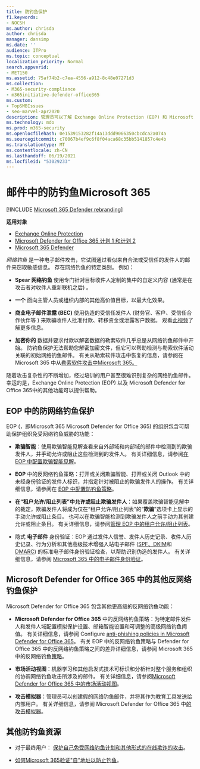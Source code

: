 ```yaml
---
title: 防钓鱼保护
f1.keywords:
- NOCSH
ms.author: chrisda
author: chrisda
manager: dansimp
ms.date: ''
audience: ITPro
ms.topic: conceptual
localization_priority: Normal
search.appverid:
- MET150
ms.assetid: 75af74b2-c7ea-4556-a912-8c48e07271d3
ms.collection:
- M365-security-compliance
- m365initiative-defender-office365
ms.custom:
- TopSMBIssues
- seo-marvel-apr2020
description: 管理员可以了解 Exchange Online Protection (EOP) 和 Microsoft Defender for Office 365 中的防钓鱼Office 365。
ms.technology: mdo
ms.prod: m365-security
ms.openlocfilehash: 0e1539153282f14a13ddd9066350cbcdca2a074a
ms.sourcegitcommit: c70067b4ef9c6f8f04aca68c35bb5141857c4e4b
ms.translationtype: MT
ms.contentlocale: zh-CN
ms.lasthandoff: 06/19/2021
ms.locfileid: "53029233"
---
```

# <a name="anti-phishing-protection-in-microsoft-365"></a>邮件中的防钓鱼Microsoft 365

[!INCLUDE [Microsoft 365 Defender rebranding](../includes/microsoft-defender-for-office.md)]

**适用对象**
- [Exchange Online Protection](exchange-online-protection-overview.md)
- [Microsoft Defender for Office 365 计划 1 和计划 2](defender-for-office-365.md)
- [Microsoft 365 Defender](../defender/microsoft-365-defender.md)

*网络钓鱼* 是一种电子邮件攻击，它试图通过看似来自合法或受信任的发件人的邮件来窃取敏感信息。 存在网络钓鱼的特定类别。 例如：

- **Spear 网络钓鱼** 使用专门针对目标收件人定制的集中的自定义内容 (通常是在攻击者对收件人重新联机之后) 。

- **一个** 面向主管人员或组织内部的其他高价值目标，以最大化效果。

- **商业电子邮件泄露 (BEC)** 使用伪造的受信任发件人 (财务官、客户、受信任合作伙伴等 ) 来欺骗收件人批准付款、转移资金或泄露客户数据。 观看[此视频](https://www.youtube.com/watch?v=8Kn31h9HwIQ&list=PL3ZTgFEc7LystRja2GnDeUFqk44k7-KXf&index=2)了解更多信息。

- **加密你的** 数据并要求付款以解密数据的勒索软件几乎总是从网络钓鱼邮件中开始。 防钓鱼保护无法帮助您解密加密文件，但它可以帮助检测与勒索软件活动关联的初始网络钓鱼邮件。 有关从勒索软件攻击中恢复的信息，请参阅在 Microsoft 365 中从[勒索软件攻击中Microsoft 365。](recover-from-ransomware.md)

随着攻击复杂性的不断增加，经过培训的用户甚至很难识别复杂的网络钓鱼邮件。 幸运的是，Exchange Online Protection (EOP) 以及 Microsoft Defender for Office 365中的其他功能可以提供帮助。

## <a name="anti-phishing-protection-in-eop"></a>EOP 中的防网络钓鱼保护

EOP (，即Microsoft 365 Microsoft Defender for Office 365) 的组织包含可帮助保护组织免受网络钓鱼威胁的功能：

- **欺骗智能**：使用欺骗智能见解查看来自外部域和内部域的邮件中检测到的欺骗发件人，并手动允许或阻止这些检测到的发件人。 有关详细信息，请参阅[在 EOP 中配置欺骗智能见解](learn-about-spoof-intelligence.md)。

- **EOP** 中的反网络钓鱼策略：打开或关闭欺骗智能、打开或关闭 Outlook 中的未经身份验证的发件人标识，并指定针对被阻止的欺骗发件人的操作。 有关详细信息，请参阅在 [EOP 中配置防钓鱼策略](configure-anti-phishing-policies-eop.md)。

- **在“租户允许/阻止列表”中允许或阻止欺骗发件人**：如果覆盖欺骗智能见解中的裁定，欺骗发件人将成为仅在“租户允许/阻止列表”的“**欺骗**”选项卡上显示的手动允许或阻止条目。 也可以在欺骗智能检测到欺骗发件人之前手动为其创建允许或阻止条目。 有关详细信息，请参阅[管理 EOP 中的租户允许/阻止列表](tenant-allow-block-list.md)。

- 隐式 **电子邮件** 身份验证：EOP 通过发件人信誉、发件人历史记录、收件人历史记录、行为分析和其他高级技术增强入站电子邮件 ([SPF、DKIM](set-up-spf-in-office-365-to-help-prevent-spoofing.md)和 [DMARC](use-dmarc-to-validate-email.md)) 的标准电子邮件身份验证检查，以帮助识别伪造的发件人。 [](use-dkim-to-validate-outbound-email.md) 有关详细信息，请参阅 [Microsoft 365 中的电子邮件身份验证](email-validation-and-authentication.md)。

## <a name="additional-anti-phishing-protection-in-microsoft-defender-for-office-365"></a>Microsoft Defender for Office 365 中的其他反网络钓鱼保护

Microsoft Defender for Office 365 包含其他更高级的反网络钓鱼功能：

- **Microsoft Defender for Office 365** 中的反网络钓鱼策略：为特定邮件发件人和发件人域配置模拟保护设置、邮箱智能设置和可调整的高级网络钓鱼阈值。 有关详细信息，请参阅 Configure [anti-phishing policies in Microsoft Defender for Office 365](configure-mdo-anti-phishing-policies.md)。 有关 EOP 中的反网络钓鱼策略与 Defender for Office 365 中的反网络钓鱼策略之间的差异详细信息，请参阅 Microsoft 365 中的反网络钓鱼[策略](set-up-anti-phishing-policies.md)。

- **市场活动视图**：机器学习和其他启发式技术可标识和分析针对整个服务和组织的协调网络钓鱼攻击所涉及的邮件。 有关详细信息，请参阅[Microsoft Defender for Office 365 中的市场活动视图](campaigns.md)。

- **攻击模拟器**：管理员可以创建假的网络钓鱼邮件，并将其作为教育工具发送给内部用户。 有关详细信息，请参阅 Microsoft Defender for Office 365 中[的攻击模拟器](attack-simulator.md)。

## <a name="other-anti-phishing-resources"></a>其他防钓鱼资源

- 对于最终用户： [保护自己免受网络钓鱼计划和其他形式的在线欺诈的攻击](https://support.microsoft.com/office/be0de46a-29cd-4c59-aaaf-136cf177d593)。

- [如何Microsoft 365验证"自"地址以防止钓鱼](how-office-365-validates-the-from-address.md)。
